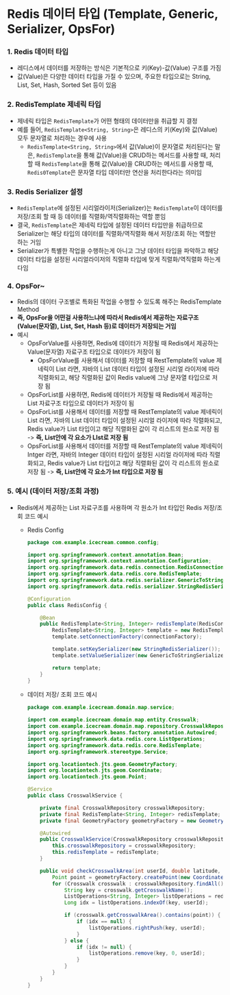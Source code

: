# Redis 데이터 타입 (Template, Generic, Serializer, OpsFor)

### 1. Redis 데이터 타입

- 레디스에서 데이터를 저장하는 방식은 기본적으로 키(Key)-값(Value) 구조를 가짐
- 값(Value)은 다양한 데이터 타입을 가질 수 있으며, 주요한 타입으로는 String, List, Set, Hash, Sorted Set 등이 있음

### 2. RedisTemplate 제네릭 타입

- 제네릭 타입은 `RedisTemplate`가 어떤 형태의 데이터만을 취급할 지 결정
- 예를 들어, `RedisTemplate<String, String>`은 레디스의 키(Key)와 값(Value) 모두 문자열로 처리하는 경우에 사용
  - `RedisTemplate<String, String>`에서 값(Value)이 문자열로 처리된다는 말은, `RedisTemplate`을 통해 값(Value)을 CRUD하는 메서드를 사용할 때, 처리할 때 `RedisTemplate`을 통해 값(Value)을 CRUD하는 메서드를 사용할 때, `Redis0Template`은 문자열 타입 데이터만 연산을 처리한다라는 의미임

### 3. Redis Serializer 설정

- `RedisTemplate`에 설정된 시리얼라이저(Serializer)는 `RedisTemplate`이 데이터를 저장/조회 할 때 등 데이터를 직렬화/역직렬화하는 역할 뿐임
- 결국, `RedisTemplate`은 제네릭 타입에 설정된 데이터 타입만을 취급하므로 Serializer는 해당 타입의 데이터를 직렬화/역직렬화 해서 저장/조회 하는 역할만 하는 거임 
- Serializer가 특별한 작업을 수행하는게 아니고 그냥 데이터 타입을 파악하고 해당 데이터 타입을 설정된 시리얼라이저의 직렬화 타입에 맞게 직렬화/역직렬화 하는게 다임

### 4. OpsFor~

- Redis의 데이터 구조별로 특화된 작업을 수행할 수 있도록 해주는 RedisTemplate Method
- **즉, OpsFor을 어떤걸 사용하느냐에 따라서 Redis에서 제공하는 자료구조(Value(문자열), List, Set, Hash 등)로 데이터가 저장되는 거임**
- 예시
  - OpsForValue를 사용하면, Redis에 데이터가 저장될 때 Redis에서 제공하는 Value(문자열) 자료구조 타입으로 데이터가 저장이 됨
    - OpsForValue를 사용해서 데이터를 저장할 때  RestTemplate의 value 제네릭이 List<Intger> 라면, 자바의 List<Intger> 데이터 타입이 설정된 시리얼 라이저에 따라 직렬화되고, 해당 직렬화된 값이 Redis value에 그냥 문자열 타입으로 저장 됨
  -  OpsForList를 사용하면, Redis에 데이터가 저장될 때 Redis에서 제공하는 List 자료구조 타입으로 데이터가 저장이 됨
    - OpsForList를 사용해서 데이터를 저장할 때  RestTemplate의 value 제네릭이 List<Intger> 라면, 자바의 List<Intger> 데이터 타입이 설정된 시리얼 라이저에 따라 직렬화되고, Redis value가 List 타입이고 해당 직렬화된 값이 각 리스트의 원소로 저장 됨 -> **즉, List안에 각 요소가 LIst로 저장 됨**
    - OpsForList를 사용해서 데이터를 저장할 때  RestTemplate의 value 제네릭이 Intger 라면, 자바의 Integer 데이터 타입이 설정된 시리얼 라이저에 따라 직렬화되고, Redis value가 List 타입이고 해당 직렬화된 값이 각 리스트의 원소로 저장 됨 -> **즉,  List안에 각 요소가 Int 타입으로 저장 됨**



### 5. 예시 (데이터 저장/조회 과정)

- Redis에서 제공하는 List 자료구조를 사용하며 각 원소가 Int 타입인 Redis 저장/조회 코드 예시

  - Redis Config

    ```java
    package com.example.icecream.common.config;
    
    import org.springframework.context.annotation.Bean;
    import org.springframework.context.annotation.Configuration;
    import org.springframework.data.redis.connection.RedisConnectionFactory;
    import org.springframework.data.redis.core.RedisTemplate;
    import org.springframework.data.redis.serializer.GenericToStringSerializer;
    import org.springframework.data.redis.serializer.StringRedisSerializer;
    
    @Configuration
    public class RedisConfig {
    
        @Bean
        public RedisTemplate<String, Integer> redisTemplate(RedisConnectionFactory connectionFactory) {
            RedisTemplate<String, Integer> template = new RedisTemplate<>();
            template.setConnectionFactory(connectionFactory);
    
            template.setKeySerializer(new StringRedisSerializer());
            template.setValueSerializer(new GenericToStringSerializer<>(Integer.class));
    
            return template;
        }
    }
    ```

  - 데이터 저장/ 조회 코드 예시

    ```java
    package com.example.icecream.domain.map.service;
    
    import com.example.icecream.domain.map.entity.Crosswalk;
    import com.example.icecream.domain.map.repository.CrosswalkRepository;
    import org.springframework.beans.factory.annotation.Autowired;
    import org.springframework.data.redis.core.ListOperations;
    import org.springframework.data.redis.core.RedisTemplate;
    import org.springframework.stereotype.Service;
    
    import org.locationtech.jts.geom.GeometryFactory;
    import org.locationtech.jts.geom.Coordinate;
    import org.locationtech.jts.geom.Point;
    
    @Service
    public class CrosswalkService {
    
        private final CrosswalkRepository crosswalkRepository;
        private final RedisTemplate<String, Integer> redisTemplate;
        private final GeometryFactory geometryFactory = new GeometryFactory();
    
        @Autowired
        public CrosswalkService(CrosswalkRepository crosswalkRepository, RedisTemplate<String, Integer> redisTemplate) {
            this.crosswalkRepository = crosswalkRepository;
            this.redisTemplate = redisTemplate;
        }
    
        public void checkCrosswalkArea(int userId, double latitude, double longitude) {
            Point point = geometryFactory.createPoint(new Coordinate(longitude, latitude));
            for (Crosswalk crosswalk : crosswalkRepository.findAll()) {
                String key = crosswalk.getCrosswalkName();
                ListOperations<String, Integer> listOperations = redisTemplate.opsForList();
                Long idx = listOperations.indexOf(key, userId);
    
                if (crosswalk.getCrosswalkArea().contains(point)) {
                    if (idx == null) {
                        listOperations.rightPush(key, userId);
                    }
                } else {
                    if (idx != null) {
                        listOperations.remove(key, 0, userId);
                    }
                }
            }
        }
    }
    ```

    



